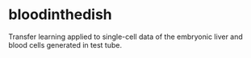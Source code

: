 # bloodinthedish
Transfer learning applied to single-cell data of the embryonic liver and blood cells generated in test tube.
